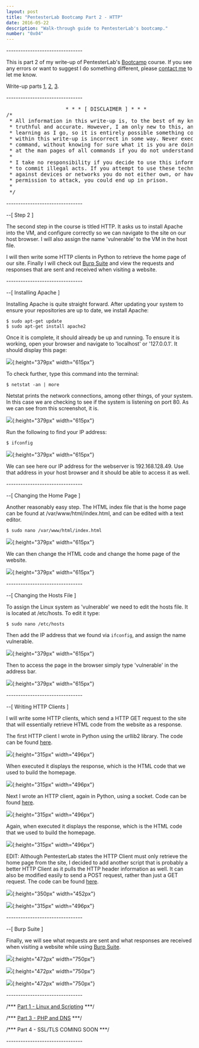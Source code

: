 ```yaml
---
layout: post
title: "PentesterLab Bootcamp Part 2 - HTTP"
date: 2016-05-22
description: "Walk-through guide to PentesterLab's bootcamp."
number: "0x04"
---
```

\-\-\-\-\-\-\-\-\-\-\-\-\-\-\-\-\-\-\-\-\-\-\-\-\-\-\-\-\-\-\-\-

This is part 2 of my write-up of PentesterLab's [Bootcamp](https://pentesterlab.com/bootcamp) course. If you see any errors or want to suggest I do something different, please [contact me](https://www.maxmunday.com/contact/) to let me know.

Write-up parts [1](https://www.maxmunday.com/blog/2016/05/14/pentesterlab-bootcamp-part-1-linux-and-scripting), [2](https://www.maxmunday.com/blog/2016/05/22/pentesterlab-bootcamp-part-2-http), [3](https://www.maxmunday.com/blog/2016/05/27/pentesterlab-bootcamp-part-3-php-and-dns).

\-\-\-\-\-\-\-\-\-\-\-\-\-\-\-\-\-\-\-\-\-\-\-\-\-\-\-\-\-\-\-\-

<pre>
                   * * * [ DISCLAIMER ] * * *
/*
 * All information in this write-up is, to the best of my knowledge,  
 * truthful and accurate. However, I am only new to this, and I am   
 * learning as I go, so it is entirely possible something contained  
 * within this write-up is incorrect in some way. Never execute any  
 * command, without knowing for sure what it is you are doing. Look  
 * at the man pages of all commands if you do not understand them.  
 *
 * I take no responsibility if you decide to use this information   
 * to commit illegal acts. If you attempt to use these techniques  
 * against devices or networks you do not either own, or have    
 * permission to attack, you could end up in prison.  
 *
 */  
</pre>
 
\-\-\-\-\-\-\-\-\-\-\-\-\-\-\-\-\-\-\-\-\-\-\-\-\-\-\-\-\-\-\-\-

\-\-[ Step 2 ]

The second step in the course is titled HTTP. It asks us to install Apache into the VM, and configure correctly so we can navigate to the site on our host browser. I will also assign the name 'vulnerable' to the VM in the host file.

I will then write some HTTP clients in Python to retrieve the home page of our site. Finally I will check out [Burp Suite](www.portswigger.net/burp/downloadfree.html) and view the requests and responses that are sent and received when visiting a website.

\-\-\-\-\-\-\-\-\-\-\-\-\-\-\-\-\-\-\-\-\-\-\-\-\-\-\-\-\-\-\-\-

\-\-[ Installing Apache ]

Installing Apache is quite straight forward. After updating your system to ensure your repositories are up to date, we install Apache:

~~~
$ sudo apt-get update         
$ sudo apt-get install apache2
~~~

Once it is complete, it should already be up and running. To ensure it is working, open your browser and navigate to 'localhost' or '127.0.0.1'. It should display this page:

![](/pictures/apache_1.png){:height="379px" width="615px"}

To check further, type this command into the terminal:

~~~
$ netstat -an | more
~~~

Netstat prints the network connections, among other things, of your system. In this case we are checking to see if the system is listening on port 80. As we can see from this screenshot, it is.

![](/pictures/apache_2.png){:height="379px" width="615px"}

Run the following to find your IP address:

~~~
$ ifconfig
~~~

![](/pictures/apache_3.png){:height="379px" width="615px"}

We can see here our IP address for the webserver is 192.168.128.49. Use that address in your host browser and it should be able to access it as well.

\-\-\-\-\-\-\-\-\-\-\-\-\-\-\-\-\-\-\-\-\-\-\-\-\-\-\-\-\-\-\-\-

\-\-[ Changing the Home Page ]

Another reasonably easy step. The HTML index file that is the home page can be found at /var/www/html/index.html, and can be edited with a text editor.

~~~
$ sudo nano /var/www/html/index.html
~~~

![](/pictures/apache_4.png){:height="379px" width="615px"}

We can then change the HTML code and change the home page of the website.

![](/pictures/apache_5.png){:height="379px" width="615px"}

\-\-\-\-\-\-\-\-\-\-\-\-\-\-\-\-\-\-\-\-\-\-\-\-\-\-\-\-\-\-\-\-

\-\-[ Changing the Hosts File ]

To assign the Linux system as 'vulnerable' we need to edit the hosts file. It is located at /etc/hosts. To edit it type:

~~~
$ sudo nano /etc/hosts
~~~

Then add the IP address that we found via `ifconfig`, and assign the name vulnerable.

![](/pictures/apache_6.png){:height="379px" width="615px"}

Then to access the page in the browser simply type 'vulnerable' in the address bar.

![](/pictures/apache_7.png){:height="379px" width="615px"}

\-\-\-\-\-\-\-\-\-\-\-\-\-\-\-\-\-\-\-\-\-\-\-\-\-\-\-\-\-\-\-\-

\-\-[ Writing HTTP Clients ]

I will write some HTTP clients, which send a HTTP GET request to the site that will essentially retrieve HTML code from the website as a response.

The first HTTP client I wrote in Python using the urllib2 library. The code can be found [here](https://github.com/maxmunday/pentesterLab-bootcamp/blob/master/httpClient.py).

![](/pictures/http_client_1.png){:height="315px" width="496px"}

When executed it displays the response, which is the HTML code that we used to build the homepage.

![](/pictures/http_client_2.png){:height="315px" width="496px"}

Next I wrote an HTTP client, again in Python, using a socket. Code can be found [here](https://github.com/maxmunday/pentesterLab-bootcamp/blob/master/socketClient.py). 

![](/pictures/http_client_3.png){:height="315px" width="496px"}

Again, when executed it displays the response, which is the HTML code that we used to build the homepage.

![](/pictures/http_client_4.png){:height="315px" width="496px"}

EDIT: Although PentesterLab states the HTTP Client must only retrieve the home page from the site, I decided to add another script that is probably a better HTTP Client as it pulls the HTTP header information as well. It can also be modified easily to send a POST request, rather than just a GET request. The code can be found [here](https://github.com/maxmunday/pentesterLab-bootcamp/blob/master/HTTP_client).

![](/pictures/http_client_5.png){:height="350px" width="452px"}

![](/pictures/http_client_6.png){:height="315px" width="496px"}


\-\-\-\-\-\-\-\-\-\-\-\-\-\-\-\-\-\-\-\-\-\-\-\-\-\-\-\-\-\-\-\-

\-\-[ Burp Suite ]

Finally, we will see what requests are sent and what responses are received when visiting a website while using [Burp Suite](https://portswigger.net/burp/).

![](/pictures/burp_1.png){:height="472px" width="750px"}

![](/pictures/burp_2.png){:height="472px" width="750px"}

![](/pictures/burp_3.png){:height="472px" width="750px"}


\-\-\-\-\-\-\-\-\-\-\-\-\-\-\-\-\-\-\-\-\-\-\-\-\-\-\-\-\-\-\-\-

/*\*\* [Part 1 - Linux and Scripting](https://www.maxmunday.com/blog/2016/05/14/pentesterlab-bootcamp-part-1-linux-and-scripting) \*\*\*/

/*\*\* [Part 3 - PHP and DNS](https://www.maxmunday.com/blog/2016/05/27/pentesterlab-bootcamp-part-3-php-and-dns) \*\*\*/

/*\*\* Part 4 - SSL/TLS COMING SOON \*\*\*/

\-\-\-\-\-\-\-\-\-\-\-\-\-\-\-\-\-\-\-\-\-\-\-\-\-\-\-\-\-\-\-\-

